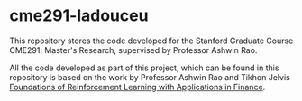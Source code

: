 # cme291-ladouceu
This repository stores the code developed for the Stanford Graduate Course CME291: Master's Research, supervised by Professor Ashwin Rao.

All the code developed as part of this project, which can be found in this repository is based on the work by Professor Ashwin Rao and Tikhon Jelvis [Foundations of Reinforcement Learning with Applications in Finance](https://github.com/TikhonJelvis/RL-book).
